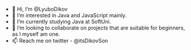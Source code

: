 - 👋 Hi, I’m @LyuboDikov
- 👀 I’m interested in Java and JavaScript mainly.
- 🌱 I’m currently studying Java at SoftUni.
- 💞️ I’m looking to collaborate on projects that are suitable for beginners, as I myself am one.
- 📫 Reach me on twitter - @itsDikovSon

<!---
LyuboDikov/LyuboDikov is a ✨ special ✨ repository because its `README.md` (this file) appears on your GitHub profile.
You can click the Preview link to take a look at your changes.
--->
